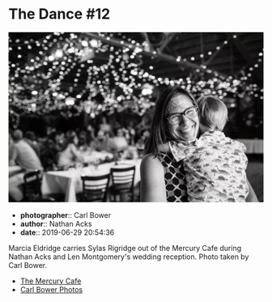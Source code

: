 # The Dance #12

![Marcia Eldridge carries Sylas Rigridge out of the Mercury Cafe](assets/2019-06-29-set-4-the-dance-12.webp)

* **photographer**:: Carl Bower  
* **author**:: Nathan Acks  
* **date**:: 2019-06-29 20:54:36

Marcia Eldridge carries Sylas Rigridge out of the Mercury Cafe during Nathan Acks and Len Montgomery's wedding reception. Photo taken by Carl Bower.

* [The Mercury Cafe](http://mercurycafe.com)
* [Carl Bower Photos](https://carlbowerphotos.com)
